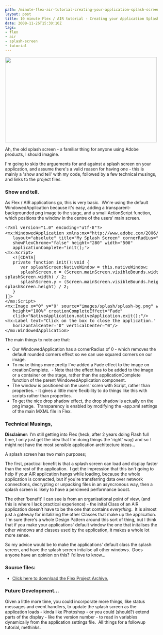 ```yaml
---
path: /minute-flex-air-tutorial-creating-your-application-splash-screen/
layout: post
title: 10 minute Flex / AIR tutorial - Creating your Application Splash Screen.
date: 2008-11-26T15:30:10Z
tags:
- flex
- air
- splash-screen
- tutorial
---
```


<img class="alignnone size-full wp-image-388" title="mysplashscreen" src="http://uploads.psyked.co.uk/2008/11/mysplashscreen.jpg" alt="" width="500" height="280" />

Ah, the old splash screen - a familiar thing for anyone using Adobe products, I should imagine.

I'm going to skip the arguements for and against a splash screen on your application, and assume there's a valid reason for having one - this is mainly a 'show and tell' with my code, followed by a few technical musings, and links to the project files.

<!--more-->
<h3>Show and tell.</h3>
As Flex / AIR applications go, this is very basic.  We're using the default WindowedApplication because it's easy, adding a transparent-backgrounded png image to the stage, and a small ActionScript function, which positions the window in the centre of the users' main screen.
<pre><span style="line-height: 19px; white-space: normal; font-family: 'Lucida Grande';">&lt;</span>?xml version="1.0" encoding="utf-8"?&gt;
&lt;mx:WindowedApplication xmlns:mx="http://www.adobe.com/2006/mxml"
   layout="absolute" title="My Splash Screen" cornerRadius="0"
   showFlexChrome="false" height="280" width="500"
   applicationComplete="init();"&gt;
&lt;mx:Script&gt;
   &lt;![CDATA[
   private function init():void {
      var splashScreen:NativeWindow = this.nativeWindow;
      splashScreen.x = (Screen.mainScreen.visibleBounds.width -
splashScreen.width) / 2;
      splashScreen.y = (Screen.mainScreen.visibleBounds.height -
splashScreen.height) / 2;
   }
]]&gt;
&lt;/mx:Script&gt;
&lt;mx:Image x="0" y="0" source="images/splash/splash-bg.png" width="100%" 
   height="100%" creationCompleteEffect="Fade"<span>
   click="NativeApplication.nativeApplication.exit();"/&gt;
&lt;mx:Label text="Click on the box to close the application."
   horizontalCenter="0" verticalCenter="0"/&gt;
&lt;/mx:WindowedApplication&gt;</span></pre>
The main things to note are that:
<ul>
	<li>Our WindowedApplication has a cornerRadius of 0 - which removes the default rounded corners effect so we can use squared corners on our image.</li>
	<li>To make things more pretty I've added a Fade effect to the image on creationComplete.  - Note that the effect has to be added to the image or a container on the stage, rather than the applicationComplete function of the parent WindowedApplication component.</li>
	<li>The window is positioned on the users' scren with Script, rather than properties. - It gives a little more flexibility to do things like this with scripts rather than properties.</li>
	<li>To get the nice drop shadow effect, the drop shadow is actually on the png image.  Transparency is enabled by modifying the -app.xml settings of the main MXML file in Flex.</li>
</ul>
<h3>Technical Musings,</h3>
<strong>Disclaimer:</strong> I'm still getting into Flex (heck, after 2 years doing Flash full time, I only just get the idea that I'm doing things the 'right' way) and so I might not have the most sensible application architecture ideas...

A splash screen has two main purposes;

The first, practical benefit is that a splash screen can load and display faster than the rest of the application.  I get the impression that this isn't going to help if your AIR application hangs while loading, because the whole application is connected, but if you're transferring data over network connections, decrypting or unpacking files in an asyncronous way, then a splash screen is likely to have a percieved performance boost.

The other 'benefit' I can see is from an organisational point of view, (and this is where I lack practical experience) - the inital Class of an AIR application doesn't have to be the one that contains <em>everything</em>.  It is almost just a gateway for initalizing the other Classes that make up the application.  I'm sure there's a whole Design Pattern around this sort of thing, but I think that if you make your applications' default window the one that initalises the other windows and classes used by the application, it makes a whole lot more sense.

So my advice would be to make the applications' default class the splash screen, and have the splash screen initalise all other windows.  Does anyone have an opinion on this? I'd love to know...
<h3>Source files:</h3>
<ul>
	<li><a href="http://uploads.psyked.co.uk/2008/11/splash-screen-demo.zip">Click here to download the Flex Project Archive.</a></li>
</ul>
<h3>Future Development...</h3>
Given a little more time, you could incorporate more things, like status messages and event handlers, to update the splash screen as the application loads - kinda like Photoshop - or you could (should?) extend parts of the display - like the version number - to read in variables dynamically from the application settings file.  All things for a followup tutorial, methinks.